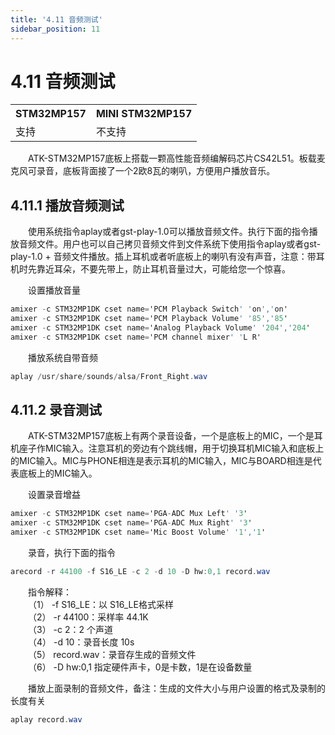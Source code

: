```yaml
---
title: '4.11 音频测试'
sidebar_position: 11
---
```


# 4.11 音频测试

<div class="stm32mp157_center-table-div">
<table class="stm32mp157_center-table">
  <tr>
    <th>STM32MP157</th>
    <th>MINI STM32MP157</th>
  </tr>
  <tr>
    <td>支持</td>
    <td>不支持</td>
  </tr>
</table>
</div>



&emsp;&emsp;ATK-STM32MP157底板上搭载一颗高性能音频编解码芯片CS42L51。板载麦克风可录音，底板背面接了一个2欧8瓦的喇叭，方便用户播放音乐。

## 4.11.1 播放音频测试

&emsp;&emsp;使用系统指令aplay或者gst-play-1.0可以播放音频文件。执行下面的指令播放音频文件。用户也可以自己拷贝音频文件到文件系统下使用指令aplay或者gst-play-1.0 + 音频文件播放。插上耳机或者听底板上的喇叭有没有声音，注意：带耳机时先靠近耳朵，不要先带上，防止耳机音量过大，可能给您一个惊喜。

&emsp;&emsp;设置播放音量

```c#
amixer -c STM32MP1DK cset name='PCM Playback Switch' 'on','on'
amixer -c STM32MP1DK cset name='PCM Playback Volume' '85','85'
amixer -c STM32MP1DK cset name='Analog Playback Volume' '204','204'
amixer -c STM32MP1DK cset name='PCM channel mixer' 'L R'
```

&emsp;&emsp;播放系统自带音频

```c#
aplay /usr/share/sounds/alsa/Front_Right.wav
```

## 4.11.2 录音测试

&emsp;&emsp;ATK-STM32MP157底板上有两个录音设备，一个是底板上的MIC，一个是耳机座子作MIC输入。注意耳机的旁边有个跳线帽，用于切换耳机MIC输入和底板上的MIC输入。MIC与PHONE相连是表示耳机的MIC输入，MIC与BOARD相连是代表底板上的MIC输入。

&emsp;&emsp;设置录音增益

```c#
amixer -c STM32MP1DK cset name='PGA-ADC Mux Left' '3'
amixer -c STM32MP1DK cset name='PGA-ADC Mux Right' '3'
amixer -c STM32MP1DK cset name='Mic Boost Volume' '1','1'
```

&emsp;&emsp;录音，执行下面的指令

```c#
arecord -r 44100 -f S16_LE -c 2 -d 10 -D hw:0,1 record.wav
```

&emsp;&emsp;指令解释：<br />
&emsp;&emsp;（1）	-f S16_LE：以 S16_LE格式采样<br />
&emsp;&emsp;（2）	-r 44100：采样率 44.1K<br />
&emsp;&emsp;（3）	-c 2：2 个声道<br />
&emsp;&emsp;（4）	-d 10：录音长度 10s<br />
&emsp;&emsp;（5）	record.wav：录音存生成的音频文件<br />
&emsp;&emsp;（6）	-D hw:0,1 指定硬件声卡，0是卡数，1是在设备数量

&emsp;&emsp;播放上面录制的音频文件，备注：生成的文件大小与用户设置的格式及录制的长度有关

```c#
aplay record.wav
```









